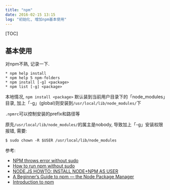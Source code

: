 ```yaml
---
title: "npm"
date: 2016-02-15 13:15
log: "初始化, 增加npm基本使用"
---
```


[TOC]

## 基本使用 ##

对npm不熟, 记录一下.

	* npm help install
	* npm help 5 npm-folders
	* npm install [-g] <package>
	* npm list [-g] <package>

本地情况, `npm install <package>` 默认装到当前用户目录下的「node_modules」目录, 加上「-g」(global)则安装到`/usr/local/lib/node_modules/`下

`.npmrc`可以控制安装的prefix和路径等

原先`/usr/local/lib/node_modules/`的属主是nobody, 导致加上「-g」安装权限报错, 需要:

	$ sudo chown -R $USER /usr/local/lib/node_modules

参考:

* [NPM throws error without sudo](http://stackoverflow.com/questions/16151018/npm-throws-error-without-sudo)
* [How to run npm without sudo](http://www.competa.com/blog/2014/12/how-to-run-npm-without-sudo/)
* [NODE.JS HOWTO: INSTALL NODE+NPM AS USER](http://tnovelli.net/blog/blog.2011-08-27.node-npm-user-install.html)
* [A Beginner’s Guide to npm — the Node Package Manager](http://www.sitepoint.com/beginners-guide-node-package-manager/)
* [Introduction to npm](http://howtonode.org/introduction-to-npm)
